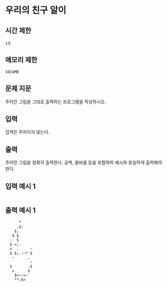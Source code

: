 # 우리의 친구 알이

## 시간 제한

`1초`

## 메모리 제한

`1024MB`

## 문제 지문

주어진 그림을 그대로 출력하는 프로그램을 작성하시오.

## 입력

입력은 주어지지 않는다.

## 출력

주어진 그림을 정확히 출력한다. 공백, 줄바꿈 등을 포함하여 예시와 동일하게 출력해야 한다.

## 입력 예시 1

```

```

## 출력 예시 1

```
      *        
     ,$:       
    $.         
   $ $         
  :  $         
  $ =;.        
  =  .     ~   
  $ $;.:~* $   
   ~      ,    
           ~   
  $       .$   
   =      $    
    $=~:=~     
    **;$=      
```
